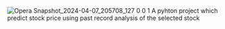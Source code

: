 ![Opera Snapshot_2024-04-07_205708_127 0 0 1](https://github.com/Ankito45/Stock-Market-Prediction/assets/108117695/4b111600-964e-43af-97f2-c6031dd2b75c)
A pyhton project which predict stock price using past record analysis of the selected stock
